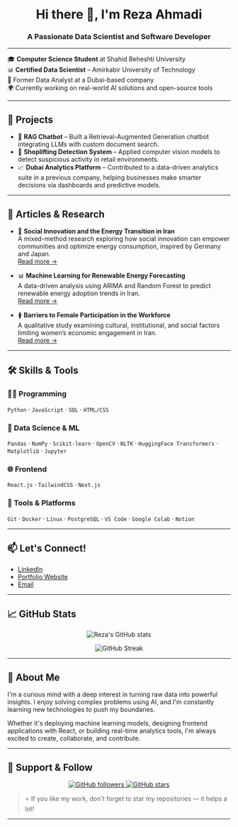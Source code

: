 <h1 align="center">Hi there 👋, I'm Reza Ahmadi</h1>
<h3 align="center">A Passionate Data Scientist and Software Developer</h3>

---

🎓 **Computer Science Student** at Shahid Beheshti University  
📊 **Certified Data Scientist** – Amirkabir University of Technology  
💼 Former Data Analyst at a Dubai-based company  
🌍 Currently working on real-world AI solutions and open-source tools

---

## 🚀 Projects

- 🧠 **RAG Chatbot** – Built a Retrieval-Augmented Generation chatbot integrating LLMs with custom document search.
- 🎥 **Shoplifting Detection System** – Applied computer vision models to detect suspicious activity in retail environments.
- 📈 **Dubai Analytics Platform** – Contributed to a data-driven analytics suite in a previous company, helping businesses make smarter decisions via dashboards and predictive models.

---

## 📝 Articles & Research

- 🔋 **Social Innovation and the Energy Transition in Iran**  
  A mixed-method research exploring how social innovation can empower communities and optimize energy consumption, inspired by Germany and Japan.  
  [Read more →](https://github.com/RezaSbu/energy-transition-research)

- 📊 **Machine Learning for Renewable Energy Forecasting**  
  A data-driven analysis using ARIMA and Random Forest to predict renewable energy adoption trends in Iran.  
  [Read more →](https://github.com/RezaSbu/renewable-energy-ml)

- 🚺 **Barriers to Female Participation in the Workforce**  
  A qualitative study examining cultural, institutional, and social factors limiting women’s economic engagement in Iran.  
  [Read more →](https://github.com/RezaSbu/gender-labor-study)

---

## 🛠️ Skills & Tools

### 👨‍💻 Programming
`Python` · `JavaScript` · `SQL` · `HTML/CSS`

### 🧠 Data Science & ML
`Pandas` · `NumPy` · `Scikit-learn` · `OpenCV` · `NLTK` · `HuggingFace Transformers` · `Matplotlib` · `Jupyter`

### 🌐 Frontend
`React.js` · `TailwindCSS` · `Next.js`

### 🔧 Tools & Platforms
`Git` · `Docker` · `Linux` · `PostgreSQL` · `VS Code` · `Google Colab` · `Notion`

---

## 📫 Let's Connect!

- [LinkedIn](https://www.linkedin.com/in/your-profile)  
- [Portfolio Website](https://yourwebsite.com)  
- [Email](mailto:your-email@example.com)

---

## 📈 GitHub Stats

<p align="center">
  <img src="https://github-readme-stats.vercel.app/api?username=RezaSbu&show_icons=true&theme=default" alt="Reza's GitHub stats" />
</p>

<p align="center">
  <img src="https://github-readme-streak-stats.herokuapp.com/?user=RezaSbu" alt="GitHub Streak" />
</p>

---

## 🧠 About Me

I'm a curious mind with a deep interest in turning raw data into powerful insights. I enjoy solving complex problems using AI, and I'm constantly learning new technologies to push my boundaries.

Whether it's deploying machine learning models, designing frontend applications with React, or building real-time analytics tools, I'm always excited to create, collaborate, and contribute.

---

## 🌟 Support & Follow

<p align="center">
  <a href="https://github.com/RezaSbu?tab=followers">
    <img src="https://img.shields.io/github/followers/RezaSbu?label=Follow&style=social" alt="GitHub followers">
  </a>
  <a href="https://github.com/RezaSbu">
    <img src="https://img.shields.io/github/stars/RezaSbu?affiliations=OWNER%2CCOLLABORATOR&style=social" alt="GitHub stars">
  </a>
</p>

> ⭐ If you like my work, don't forget to star my repositories — it helps a lot!

---
